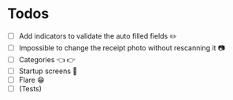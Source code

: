 # Todos

- [ ] Add indicators to validate the auto filled fields ✏️
- [ ] Impossible to change the receipt photo without rescanning it 📷
- [ ] Categories 👈 👉
- [ ] Startup screens 👋
- [ ] Flare 😁
- [ ] (Tests)
